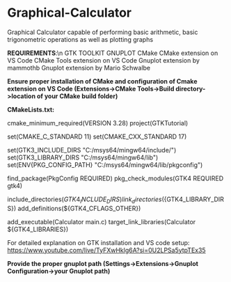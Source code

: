# Graphical-Calculator
Graphical Calculator capable of performing basic arithmetic, basic trigonometric operations as well as plotting graphs


**REQUIREMENTS**:\n
GTK TOOLKIT
GNUPLOT
CMake
CMake extension on VS Code
CMake Tools extension on VS Code
Gnuplot extension by mammothb
Gnuplot extension by Mario Schwalbe



**Ensure proper installation of CMake and configuration of Cmake extension on VS Code (Extensions->CMake Tools->Build directory->location of your CMake build folder)**

**CMakeLists.txt:**

cmake_minimum_required(VERSION 3.28)
project(GTKTutorial)

set(CMAKE_C_STANDARD 11)
set(CMAKE_CXX_STANDARD 17)

set(GTK3_INCLUDE_DIRS "C:/msys64/mingw64/include/")
set(GTK3_LIBRARY_DIRS "C:/msys64/mingw64/lib")
set(ENV{PKG_CONFIG_PATH} "C:/msys64/mingw64/lib/pkgconfig")

find_package(PkgConfig REQUIRED)
pkg_check_modules(GTK4 REQUIRED gtk4)

include_directories(${GTK4_INCLUDE_DIRS})
link_directories(${GTK4_LIBRARY_DIRS})
add_definitions(${GTK4_CFLAGS_OTHER})

add_executable(Calculator main.c)
target_link_libraries(Calculator ${GTK4_LIBRARIES})


For detailed explanation on GTK installation and VS code setup: https://www.youtube.com/live/TyFXwHklg6A?si=0U2LPSa5ytpTEx35

**Provide the proper gnuplot path (Settings->Extensions->Gnuplot Configuration->your Gnuplot path)**

